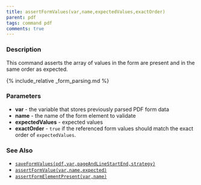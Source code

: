 ```yaml
---
title: assertFormValues(var,name,expectedValues,exactOrder)
parent: pdf
tags: command pdf
comments: true
---
```


### Description
This command asserts the array of values in the form are present and in the same order as expected.

{% include_relative _form_parsing.md %}


### Parameters
- **var** \- the variable that stores previously parsed PDF form data
- **name** - the name of the form element to validate
- **expectedValues** \- expected values
- **exactOrder** \- `true` if the referenced form values should match the exact order of `expectedValues`.


### See Also
- [`saveFormValues(pdf,var,pageAndLineStartEnd,strategy)`](saveFormValues(pdf,var,pageAndLineStartEnd,strategy))
- [`assertFormValue(var,name,expected)`](assertFormValue(var,name,expected))
- [`assertFormElementPresent(var,name)`](assertFormElementPresent(var,name))
